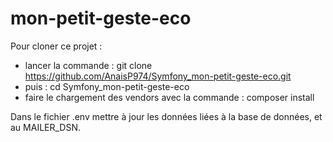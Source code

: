 # mon-petit-geste-eco
Pour cloner ce projet :
- lancer la commande : git clone https://github.com/AnaisP974/Symfony_mon-petit-geste-eco.git
- puis : cd Symfony_mon-petit-geste-eco
- faire le chargement des vendors avec la commande : composer install

Dans le fichier .env mettre à jour les données liées à la base de données, et au MAILER_DSN.